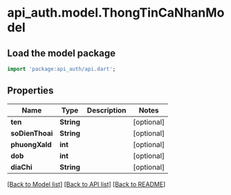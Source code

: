 # api_auth.model.ThongTinCaNhanModel

## Load the model package
```dart
import 'package:api_auth/api.dart';
```

## Properties
Name | Type | Description | Notes
------------ | ------------- | ------------- | -------------
**ten** | **String** |  | [optional] 
**soDienThoai** | **String** |  | [optional] 
**phuongXaId** | **int** |  | [optional] 
**dob** | **int** |  | [optional] 
**diaChi** | **String** |  | [optional] 

[[Back to Model list]](../README.md#documentation-for-models) [[Back to API list]](../README.md#documentation-for-api-endpoints) [[Back to README]](../README.md)


